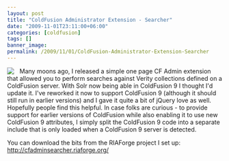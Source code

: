 ```yaml
---
layout: post
title: "ColdFusion Administrator Extension - Searcher"
date: "2009-11-01T23:11:00+06:00"
categories: [coldfusion]
tags: []
banner_image: 
permalink: /2009/11/01/ColdFusion-Administrator-Extension-Searcher
---
```


<img src="https://static.raymondcamden.com/images/cfjedi/searcher.jpg" style="padding-right:10px;" align="left" /> Many moons ago, I released a simple one page CF Admin extension that allowed you to perform searches against Verity collections defined on a ColdFusion server. With Solr now being able in ColdFusion 9 I thought I'd update it. I've reworked it now to support ColdFusion 9 (although it should still run in earlier versions) and I gave it quite a bit of jQuery love as well. Hopefully people find this helpful. In case folks are curious - to provide support for earlier versions of ColdFusion while also enabling it to use new ColdFusion 9 attributes, I simply split the ColdFusion 9 code into a separate include that is only loaded when a ColdFusion 9 server is detected. 

You can download the bits from the RIAForge project I set up: <a href="http://cfadminsearcher.riaforge.org/">http://cfadminsearcher.riaforge.org/</a>

<br clear="left">